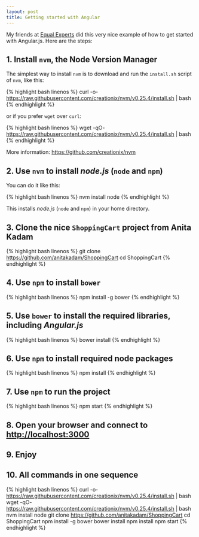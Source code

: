 ```yaml
---
layout: post
title: Getting started with Angular
---
```


My friends at [Equal Experts](http://www.equalexperts.in/) did this very nice example of how to get started with Angular.js.
Here are the steps:

## 1. Install `nvm`, the Node Version Manager

The simplest way to install `nvm` is to download and run the `install.sh` script of `nvm`, like this:

{% highlight bash linenos %}
curl -o- https://raw.githubusercontent.com/creationix/nvm/v0.25.4/install.sh | bash
{% endhighlight %}

or if you prefer `wget` over `curl`:

{% highlight bash linenos %}
wget -qO- https://raw.githubusercontent.com/creationix/nvm/v0.25.4/install.sh | bash
{% endhighlight %}

More information: <https://github.com/creationix/nvm>

## 2. Use `nvm` to install *node.js* (`node` and `npm`)

You can do it like this:

{% highlight bash linenos %}
nvm install node
{% endhighlight %}

This installs *node.js* (`node` and `npm`) in your home directory.

## 3. Clone the nice `ShoppingCart` project from Anita Kadam

{% highlight bash linenos %}
git clone https://github.com/anitakadam/ShoppingCart
cd ShoppingCart
{% endhighlight %}

## 4. Use `npm` to install `bower`

{% highlight bash linenos %}
npm install -g bower
{% endhighlight %}

## 5. Use `bower` to install the required libraries, including *Angular.js*

{% highlight bash linenos %}
bower install
{% endhighlight %}

## 6. Use `npm` to install required node packages

{% highlight bash linenos %}
npm install
{% endhighlight %}

## 7. Use `npm` to run the project

{% highlight bash linenos %}
npm start
{% endhighlight %}

## 8. Open your browser and connect to <http://localhost:3000>

## 9. Enjoy

## 10. All commands in one sequence

{% highlight bash linenos %}
curl -o- https://raw.githubusercontent.com/creationix/nvm/v0.25.4/install.sh | bash
wget -qO- https://raw.githubusercontent.com/creationix/nvm/v0.25.4/install.sh | bash
nvm install node
git clone https://github.com/anitakadam/ShoppingCart
cd ShoppingCart
npm install -g bower
bower install
npm install
npm start
{% endhighlight %}
